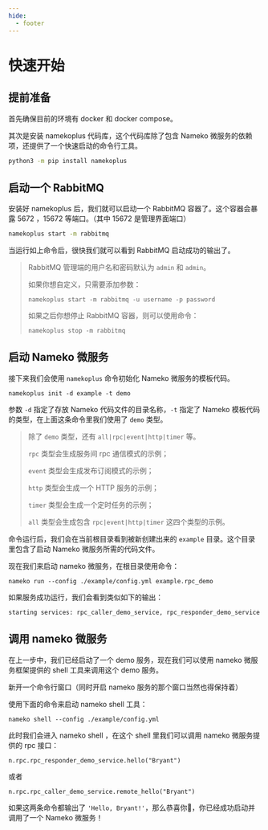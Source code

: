 ```yaml
---
hide:
  - footer
---
```


# 快速开始

## 提前准备

首先确保目前的环境有 docker 和 docker compose。

其次是安装 namekoplus 代码库，这个代码库除了包含 Nameko 微服务的依赖项，还提供了一个快速启动的命令行工具。

```bash
python3 -m pip install namekoplus
```

## 启动一个 RabbitMQ

安装好 namekoplus 后，我们就可以启动一个 RabbitMQ 容器了。这个容器会暴露 5672 ，15672 等端口。（其中 15672 是管理界面端口）

```bash
namekoplus start -m rabbitmq 
```

当运行如上命令后，很快我们就可以看到 RabbitMQ 启动成功的输出了。

>  RabbitMQ 管理端的用户名和密码默认为 `admin` 和 `admin`。
> 
> 如果你想自定义，只需要添加参数：
> 
> ```
> namekoplus start -m rabbitmq -u username -p password
> ```
> 
> 如果之后你想停止 RabbitMQ 容器，则可以使用命令：
> 
> ```
> namekoplus stop -m rabbitmq
> ```

## 启动 Nameko 微服务

接下来我们会使用 `namekoplus` 命令初始化 Nameko 微服务的模板代码。

```
namekoplus init -d example -t demo
```

参数 `-d` 指定了存放 Nameko 代码文件的目录名称，`-t` 指定了 Nameko 模板代码的类型，在上面这条命令里我们使用了 `demo` 类型。

> 除了 `demo` 类型，还有 `all|rpc|event|http|timer` 等。
> 
> `rpc` 类型会生成服务间 rpc 通信模式的示例；
>
> `event` 类型会生成发布订阅模式的示例；
>
> `http` 类型会生成一个 HTTP 服务的示例；
>
> `timer` 类型会生成一个定时任务的示例；
>
> `all` 类型会生成包含 `rpc|event|http|timer` 这四个类型的示例。

命令运行后，我们会在当前根目录看到被新创建出来的 `example` 目录。这个目录里包含了启动 Nameko 微服务所需的代码文件。

现在我们来启动 nameko 微服务，在根目录使用命令：

```
nameko run --config ./example/config.yml example.rpc_demo
```

如果服务成功运行，我们会看到类似如下的输出：

```
starting services: rpc_caller_demo_service, rpc_responder_demo_service
```

## 调用 nameko 微服务

在上一步中，我们已经启动了一个 demo 服务，现在我们可以使用 nameko 微服务框架提供的 shell 工具来调用这个 demo 服务。

新开一个命令行窗口（同时开启 nameko 服务的那个窗口当然也得保持着）

使用下面的命令来启动 nameko shell 工具：

```
nameko shell --config ./example/config.yml
```

此时我们会进入 nameko shell ，在这个 shell 里我们可以调用 nameko 微服务提供的 rpc 接口：

```
n.rpc.rpc_responder_demo_service.hello("Bryant")
```

或者 

```
n.rpc.rpc_caller_demo_service.remote_hello("Bryant")
```

如果这两条命令都输出了 `'Hello, Bryant!'`，那么恭喜你🎉，你已经成功启动并调用了一个 Nameko 微服务！

